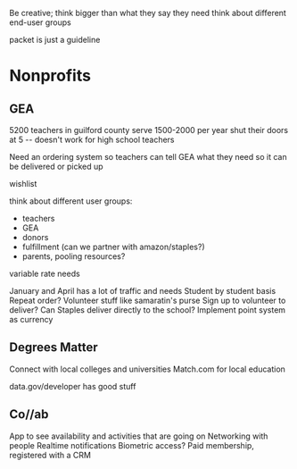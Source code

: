 Be creative; think bigger than what they say they need
think about different end-user groups

packet is just a guideline

# Nonprofits

## GEA

5200 teachers in guilford county
serve 1500-2000 per year
shut their doors at 5 -- doesn't work for high school teachers

Need an ordering system so teachers can tell GEA what they need so it can be delivered or picked up

wishlist

think about different user groups:
* teachers
* GEA
* donors
* fulfillment (can we partner with amazon/staples?)
* parents, pooling resources?

variable rate needs

January and April has a lot of traffic and needs
Student by student basis
Repeat order?
Volunteer stuff like samaratin's purse
Sign up to volunteer to deliver?
Can Staples deliver directly to the school?
Implement point system as currency

## Degrees Matter

Connect with local colleges and universities
Match.com for local education

data.gov/developer has good stuff

## Co//ab

App to see availability and activities that are going on
Networking with people
Realtime notifications
Biometric access?
Paid membership, registered with a CRM
